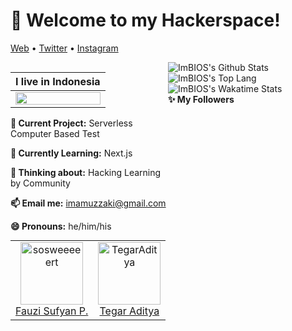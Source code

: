 <h1>👋 Welcome to my Hackerspace!</h3>

<p>
  <a href="https://www.excampur.com/">Web</a> •
  <a href="https://twitter.com/ImamuzzakiS">Twitter</a> •
  <a href="https://www.instagram.com/abusalam16/">Instagram</a>
</p>

<div style="float:left; width:50%">

| I live in **Indonesia**  |
|---|
| <img src ="https://source.unsplash.com/400x400/?flag,landscape,indonesia" width="100%" align="center">  | 

**🔭 Current Project:** Serverless Computer Based Test

**🌱 Currently Learning:** Next.js

**🤔 Thinking about:** Hacking Learning by Community

**📫 Email me:** imamuzzaki@gmail.com

**😄 Pronouns:** he/him/his

</div>

<div style="float:right; width:50%">

<img alt="ImBIOS's Github Stats" src="https://github-readme-stats.vercel.app/api?username=imbios&show_icons=true">

<img alt="ImBIOS's Top Lang" src="https://github-readme-stats.vercel.app/api/top-langs/?username=imbios&layout=compact">

<img alt="ImBIOS's Wakatime Stats" src="https://github-readme-stats.vercel.app/api/wakatime?username=ImBIOS">

</div>

---

#### :sparkles: My Followers

<!--START_SECTION:top-followers-->
<table>
  <tr>
    <td align="center">
      <a href="https://github.com/sosweeeeert">
        <img src="https://avatars2.githubusercontent.com/u/71360685" width="100px;" alt="sosweeeeert"/>
      </a>
      <br />
      <a href="https://github.com/sosweeeeert">Fauzi Sufyan P.</a>
    </td>
    <td align="center">
      <a href="https://github.com/TegarAditya">
        <img src="https://avatars2.githubusercontent.com/u/71318821" width="100px;" alt="TegarAditya"/>
      </a>
      <br />
      <a href="https://github.com/TegarAditya">Tegar Aditya</a>
    </td>
  </tr>
</table>
<!--END_SECTION:top-followers-->

<!-- Here are some random photos with no context from my life:

<img src ="#" height = "200px">  <img src ="#" height = "200px"> <img src ="#" height = "200px">
-->
<!--
**ImBIOS/ImBIOS** is a ✨ _special_ ✨ repository because its `README.md` (this file) appears on your GitHub profile.

Here are some ideas to get you started:

- 🔭 I’m currently working on ...
- 🌱 I’m currently learning ...
- 👯 I’m looking to collaborate on ...
- 🤔 I’m looking for help with ...
- 💬 Ask me about ...
- 📫 How to reach me: ...
- 😄 Pronouns: ...
- ⚡ Fun fact: ...
-->
